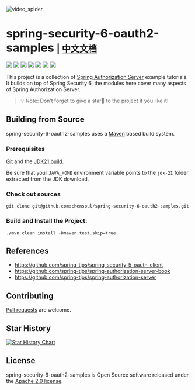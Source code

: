 ![video_spider](https://socialify.git.ci/chensoul/spring-security-6-oauth2-samples/image?forks=1&issues=1&language=1&name=1&owner=1&stargazers=1&theme=Light)

# <font size="6p">spring-security-6-oauth2-samples</font> <font size="5p">  | [中文文档](README_CN.md)</font>

<p align="left">
 <a href="https://github.com/chensoul/spring-security-6-oauth2-samples/workflows/maven-build.yml"><img src="https://github.com/chensoul/spring-security-6-oauth2-samples/actions/workflows/maven-build.yml/badge.svg"></a>
 <a href="/pom.xml"><img src="https://img.shields.io/badge/Spring%20Boot%20Version-3.3.5-blue"></a>
 <a href="/pom.xml"><img src="https://img.shields.io/badge/Java%20Version-21-blue"></a>
	<a href="https://github.com/chensoul/spring-security-6-oauth2-samples/network/members"><img src="https://img.shields.io/github/forks/chensoul/spring-security-6-oauth2-samples?style=flat-square&logo=GitHub"></a>
	<a href="https://github.com/chensoul/spring-security-6-oauth2-samples/watchers"><img src="https://img.shields.io/github/watchers/chensoul/spring-security-6-oauth2-samples?style=flat-square&logo=GitHub"></a>
	<a href="https://github.com/chensoul/spring-security-6-oauth2-samples/issues"><img src="https://img.shields.io/github/issues/chensoul/spring-security-6-oauth2-samples.svg?style=flat-square&logo=GitHub"></a>
	<a href="https://github.com/chensoul/spring-security-6-oauth2-samples/blob/main/LICENSE"><img src="https://img.shields.io/github/license/chensoul/spring-security-6-oauth2-samples.svg?style=flat-square"></a>
</p>

This project is a collection of [Spring Authorization Server](https://spring.io/projects/spring-authorization-server)
example tutorials. It builds on top of Spring Security 6, the modules here cover many aspects of Spring Authorization
Server.

> 💡 Note: Don’t forget to give a star🌟 to the project if you like it!

## Building from Source

spring-security-6-oauth2-samples uses a [Maven](https://maven.apache.org/) based build system.

### Prerequisites

[Git](https://help.github.com/set-up-git-redirect) and
the [JDK21 build](https://www.oracle.com/technetwork/java/javase/downloads).

Be sure that your `JAVA_HOME` environment variable points to the `jdk-21` folder extracted from the JDK download.

### Check out sources

```
git clone git@github.com:chensoul/spring-security-6-oauth2-samples.git
```

### Build and Install the Project:

```
./mvn clean install -Dmaven.test.skip=true
```

## References

- https://github.com/spring-tips/spring-security-5-oauth-client
- https://github.com/spring-tips/spring-authorization-server-book
- https://github.com/spring-tips/spring-authorization-server

## Contributing

[Pull requests](https://help.github.com/articles/creating-a-pull-request) are welcome.

## Star History

[![Star History Chart](https://api.star-history.com/svg?repos=chensoul/spring-security-6-oauth2-samples&type=Date)](https://star-history.com/#/chensoul/spring-security-6-oauth2-samples&Date)

## License

spring-security-6-oauth2-samples is Open Source software released under the
[Apache 2.0 license](https://www.apache.org/licenses/LICENSE-2.0.html).
